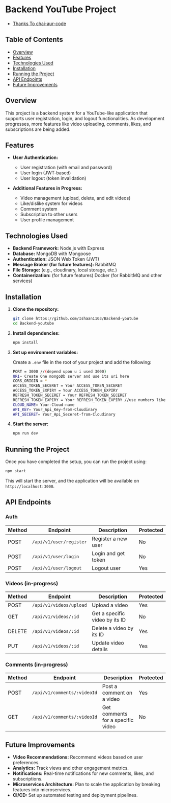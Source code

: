 # Backend YouTube Project


- [Thanks To chai-aur-code](https://youtu.be/EH3vGeqeIAo?feature=shared)


## Table of Contents
- [Overview](#overview)
- [Features](#features)
- [Technologies Used](#technologies-used)
- [Installation](#installation)
- [Running the Project](#running-the-project)
- [API Endpoints](#api-endpoints)
- [Future Improvements](#future-improvements)

## Overview
This project is a backend system for a YouTube-like application that supports user registration, login, and logout functionalities. As development progresses, more features like video uploading, comments, likes, and subscriptions are being added.

## Features
- **User Authentication:**
  - User registration (with email and password)
  - User login (JWT-based)
  - User logout (token invalidation)
  
- **Additional Features in Progress:**
  - Video management (upload, delete, and edit videos)
  - Like/dislike system for videos
  - Comment system
  - Subscription to other users
  - User profile management

## Technologies Used
- **Backend Framework:** Node.js with Express
- **Database:** MongoDB with Mongoose
- **Authentication:** JSON Web Token (JWT)
- **Message Broker (for future features):** RabbitMQ
- **File Storage:** (e.g., cloudinary, local storage, etc.)
- **Containerization:** (for future features) Docker (for RabbitMQ and other services) 

## Installation

1. **Clone the repository:**
    ```bash
    git clone https://github.com/Ishaan1103/Backend-youtube
    cd Backend-youtube
    ```

2. **Install dependencies:**
    ```bash
    npm install
    ```

3. **Set up environment variables:**

    Create a `.env` file in the root of your project and add the following:
    ```bash
    PORT = 3000 //(depend upon u i used 3000)
    URI= Create One mongoDb server and use its uri here
    CORS_ORIGIN = *
    ACCESS_TOKEN_SECERET = Your ACCESS_TOKEN_SECERET 
    ACCESS_TOKEN_EXPIRY = Your ACCESS_TOKEN_EXPIRY
    REFRESH_TOKEN_SECERET = Your REFRESH_TOKEN_SECERET
    REFRESH_TOKEN_EXPIRY = Your REFRESH_TOKEN_EXPIRY //use numbers like 10d === 10days
    CLOUD_NAME= Your-Cloud-name
    API_KEY= Your_Api_Key-from-Cloudinary 
    API_SECERET= Your_Api_Seceret-from-Cloudinary
    ```
   
4. **Start the server:**
    ```bash
    npm run dev
    ```

## Running the Project

Once you have completed the setup, you can run the project using:
```bash
npm start
```
This will start the server, and the application will be available on `http://localhost:3000`.

## API Endpoints

### Auth
| Method | Endpoint          | Description           | Protected |
|--------|-------------------|-----------------------|-----------|
| POST   | `/api/v1/user/register` | Register a new user   | No        |
| POST   | `/api/v1/user/login`    | Login and get token   | No        |
| POST   | `/api/v1/user/logout`   | Logout user           | Yes       |

### Videos (in-progress)
| Method | Endpoint                | Description                       | Protected |
|--------|-------------------------|-----------------------------------|-----------|
| POST   | `/api/v1/videos/upload`     | Upload a video                    | Yes       |
| GET    | `/api/v1/videos/:id`        | Get a specific video by its ID    | No        |
| DELETE | `/api/v1/videos/:id`        | Delete a video by its ID          | Yes       |
| PUT    | `/api/v1/videos/:id`        | Update video details              | Yes       |

### Comments (in-progress)
| Method | Endpoint                 | Description                       | Protected |
|--------|--------------------------|-----------------------------------|-----------|
| POST   | `/api/v1/comments/:videoId`  | Post a comment on a video         | Yes       |
| GET    | `/api/v1/comments/:videoId`  | Get comments for a specific video | No        |

## Future Improvements
- **Video Recommendations:** Recommend videos based on user preferences.
- **Analytics:** Track views and other engagement metrics.
- **Notifications:** Real-time notifications for new comments, likes, and subscriptions.
- **Microservices Architecture:** Plan to scale the application by breaking features into microservices.
- **CI/CD:** Set up automated testing and deployment pipelines.
